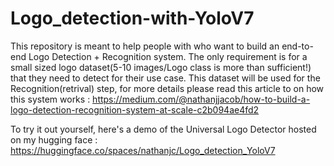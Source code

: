 # Logo_detection-with-YoloV7

This repository is meant to help people with who want to build an end-to-end Logo Detection + Recognition system. The only requirement is for a small sized logo dataset(5-10 images/Logo class is more than sufficient!) that they need to detect for their use case. This dataset will be used for the Recognition(retrival) step, for more details please read this article to on how this system works : 
https://medium.com/@nathanjjacob/how-to-build-a-logo-detection-recognition-system-at-scale-c2b094ae4fd2

To try it out yourself, here's a demo of the Universal Logo Detector hosted on my hugging face : https://huggingface.co/spaces/nathanjc/Logo_detection_YoloV7
